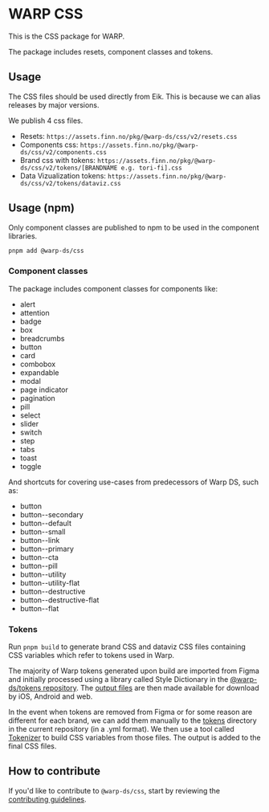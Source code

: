 # WARP CSS

This is the CSS package for WARP.

The package includes resets, component classes and tokens.

## Usage

The CSS files should be used directly from Eik. This is because we can alias releases by major versions.


We publish 4 css files.

- Resets: `https://assets.finn.no/pkg/@warp-ds/css/v2/resets.css`
- Components css: `https://assets.finn.no/pkg/@warp-ds/css/v2/components.css`
- Brand css with tokens: `https://assets.finn.no/pkg/@warp-ds/css/v2/tokens/[BRANDNAME e.g. tori-fi].css`
- Data Vizualization tokens: `https://assets.finn.no/pkg/@warp-ds/css/v2/tokens/dataviz.css`

## Usage (npm)

Only component classes are published to npm to be used in the component libraries.

```sh
pnpm add @warp-ds/css
```

### Component classes

The package includes component classes for components like:
- alert
- attention
- badge
- box
- breadcrumbs
- button
- card
- combobox
- expandable
- modal
- page indicator
- pagination
- pill
- select
- slider
- switch
- step
- tabs
- toast
- toggle

And shortcuts for covering use-cases from predecessors of Warp DS, such as:
- button
- button--secondary
- button--default
- button--small
- button--link
- button--primary
- button--cta
- button--pill
- button--utility
- button--utility-flat
- button--destructive
- button--destructive-flat
- button--flat


### Tokens

Run `pnpm build` to generate brand CSS and dataviz CSS files containing CSS variables which refer to tokens used in Warp.

The majority of Warp tokens generated upon build are imported from Figma and initially processed using a library called Style Dictionary in the [@warp-ds/tokens repository](https://github.com/warp-ds/tokens/). The [output files](https://github.com/warp-ds/tokens/releases/tag/latest) are then made available for download by iOS, Android and web.

In the event when tokens are removed from Figma or for some reason are different for each brand, we can add them manually to the [tokens](/tokens) directory in the current repository (in a .yml format). We then use a tool called [Tokenizer](https://github.com/warp-ds/tokenizer) to build CSS variables from those files. The output is added to the final CSS files.


## How to contribute

If you'd like to contribute to `@warp-ds/css`, start by reviewing the [contributing guidelines](https://github.com/warp-ds/css/blob/main/CONTRIBUTING.md).